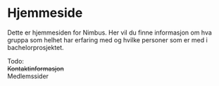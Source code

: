 # Hjemmeside

Dette er hjemmesiden for Nimbus. Her vil du finne informasjon om hva gruppa som helhet har erfaring med og hvilke personer som er med i bachelorprosjektet. 

Todo: <br>
<s>Kontaktinformasjon</s> <br>
Medlemssider
